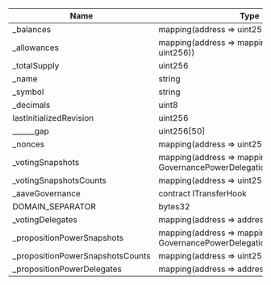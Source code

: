 | Name                             | Type                                                                                   | Slot | Offset | Bytes | Contract                                       |
|----------------------------------|----------------------------------------------------------------------------------------|------|--------|-------|------------------------------------------------|
| _balances                        | mapping(address => uint256)                                                            | 0    | 0      | 32    | etherscan/AaveTokenV2/Contract.sol:AaveTokenV2 |
| _allowances                      | mapping(address => mapping(address => uint256))                                        | 1    | 0      | 32    | etherscan/AaveTokenV2/Contract.sol:AaveTokenV2 |
| _totalSupply                     | uint256                                                                                | 2    | 0      | 32    | etherscan/AaveTokenV2/Contract.sol:AaveTokenV2 |
| _name                            | string                                                                                 | 3    | 0      | 32    | etherscan/AaveTokenV2/Contract.sol:AaveTokenV2 |
| _symbol                          | string                                                                                 | 4    | 0      | 32    | etherscan/AaveTokenV2/Contract.sol:AaveTokenV2 |
| _decimals                        | uint8                                                                                  | 5    | 0      | 1     | etherscan/AaveTokenV2/Contract.sol:AaveTokenV2 |
| lastInitializedRevision          | uint256                                                                                | 6    | 0      | 32    | etherscan/AaveTokenV2/Contract.sol:AaveTokenV2 |
| ______gap                        | uint256[50]                                                                            | 7    | 0      | 1600  | etherscan/AaveTokenV2/Contract.sol:AaveTokenV2 |
| _nonces                          | mapping(address => uint256)                                                            | 57   | 0      | 32    | etherscan/AaveTokenV2/Contract.sol:AaveTokenV2 |
| _votingSnapshots                 | mapping(address => mapping(uint256 => struct GovernancePowerDelegationERC20.Snapshot)) | 58   | 0      | 32    | etherscan/AaveTokenV2/Contract.sol:AaveTokenV2 |
| _votingSnapshotsCounts           | mapping(address => uint256)                                                            | 59   | 0      | 32    | etherscan/AaveTokenV2/Contract.sol:AaveTokenV2 |
| _aaveGovernance                  | contract ITransferHook                                                                 | 60   | 0      | 20    | etherscan/AaveTokenV2/Contract.sol:AaveTokenV2 |
| DOMAIN_SEPARATOR                 | bytes32                                                                                | 61   | 0      | 32    | etherscan/AaveTokenV2/Contract.sol:AaveTokenV2 |
| _votingDelegates                 | mapping(address => address)                                                            | 62   | 0      | 32    | etherscan/AaveTokenV2/Contract.sol:AaveTokenV2 |
| _propositionPowerSnapshots       | mapping(address => mapping(uint256 => struct GovernancePowerDelegationERC20.Snapshot)) | 63   | 0      | 32    | etherscan/AaveTokenV2/Contract.sol:AaveTokenV2 |
| _propositionPowerSnapshotsCounts | mapping(address => uint256)                                                            | 64   | 0      | 32    | etherscan/AaveTokenV2/Contract.sol:AaveTokenV2 |
| _propositionPowerDelegates       | mapping(address => address)                                                            | 65   | 0      | 32    | etherscan/AaveTokenV2/Contract.sol:AaveTokenV2 |
